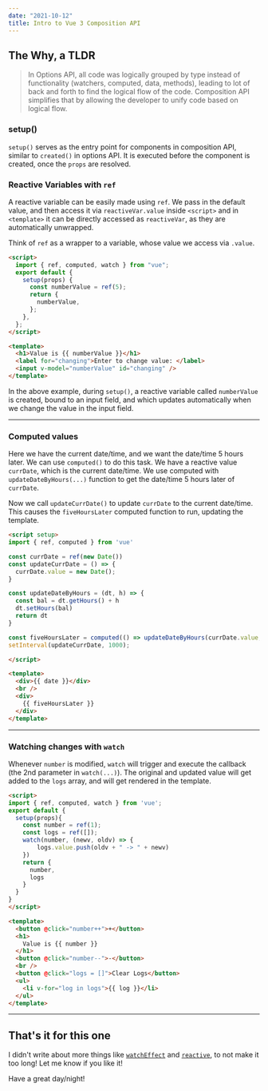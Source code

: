 ```yaml
---
date: "2021-10-12"
title: Intro to Vue 3 Composition API
---
```


## The Why, a TLDR

> In Options API, all code was logically grouped by type instead of functionality (watchers, computed, data, methods), leading to lot of back and forth to find the logical flow of the code. Composition API simplifies that by allowing the developer to unify code based on logical flow.

### setup()

`setup()` serves as the entry point for components in composition API, similar to `created()` in options API. It is executed before the component is created, once the `props` are resolved.

### Reactive Variables with `ref`

A reactive variable can be easily made using `ref`. We pass in the default value, and then access it via `reactiveVar.value` inside `<script>` and in `<template>` it can be directly accessed as `reactiveVar`, as they are automatically unwrapped.

Think of `ref` as a wrapper to a variable, whose value we access via `.value`.

```html
<script>
  import { ref, computed, watch } from "vue";
  export default {
    setup(props) {
      const numberValue = ref(5);
      return {
        numberValue,
      };
    },
  };
</script>

<template>
  <h1>Value is {{ numberValue }}</h1>
  <label for="changing">Enter to change value: </label>
  <input v-model="numberValue" id="changing" />
</template>
```

In the above example, during `setup()`, a reactive variable called `numberValue` is created, bound to an input field, and which updates automatically when we change the value in the input field.

 ---

### Computed values

Here we have the current date/time, and we want the date/time 5 hours later. We can use `computed()` to do this task. We have a reactive value `currDate`, which is the current date/time. We use computed with `updateDateByHours(...)` function to get the date/time 5 hours later of `currDate`.

Now we call `updateCurrDate()` to update `currDate` to the current date/time. This causes the `fiveHoursLater` computed function to run, updating the template.

```html
<script setup>
import { ref, computed } from 'vue'

const currDate = ref(new Date())
const updateCurrDate = () => {
  currDate.value = new Date();
}

const updateDateByHours = (dt, h) => {
  const bal = dt.getHours() + h
  dt.setHours(bal)
  return dt
}

const fiveHoursLater = computed(() => updateDateByHours(currDate.value, 5));
setInterval(updateCurrDate, 1000);

</script>

<template>
  <div>{{ date }}</div>
  <br />
  <div>
    {{ fiveHoursLater }}
  </div>
</template>
```
 ---

### Watching changes with `watch`


Whenever `number` is modified, `watch` will trigger and execute the callback (the 2nd parameter in `watch(...)`). The original and updated value will get added to the `logs` array, and will get rendered in the template.


```html
<script>
import { ref, computed, watch } from 'vue';
export default {
  setup(props){
    const number = ref(1);
    const logs = ref([]);
    watch(number, (newv, oldv) => {
        logs.value.push(oldv + " -> " + newv)
    })
    return {
      number,
      logs
    }
  }
}
</script>

<template>
  <button @click="number++">+</button>
  <h1>
    Value is {{ number }}
  </h1>
  <button @click="number--">-</button>
  <br />
  <button @click="logs = []">Clear Logs</button>
  <ul>
    <li v-for="log in logs">{{ log }}</li>
  </ul>
</template>
```

 --- 
 
## That's it for this one

I didn't write about more things like [`watchEffect`](https://v3.vuejs.org/api/computed-watch-api.html#watcheffect) and [`reactive`](https://v3.vuejs.org/api/basic-reactivity.html#reactive), to not make it too long! Let me know if you like it!

Have a great day/night!
